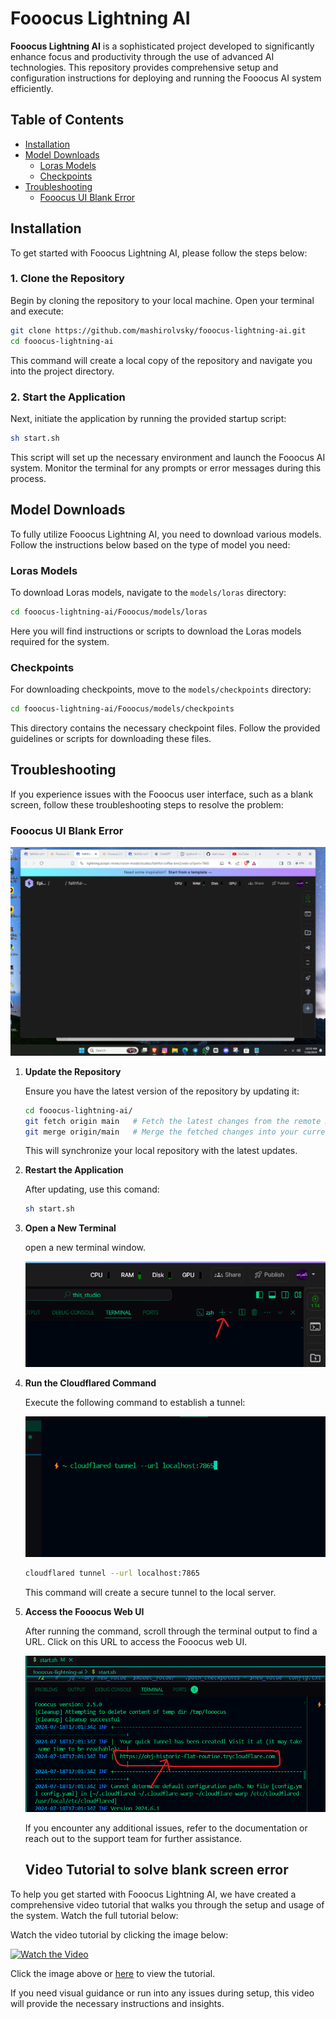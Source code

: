 
# Fooocus Lightning AI

**Fooocus Lightning AI** is a sophisticated project developed to significantly enhance focus and productivity through the use of advanced AI technologies. This repository provides comprehensive setup and configuration instructions for deploying and running the Fooocus AI system efficiently.

## Table of Contents

- [Installation](#installation)
- [Model Downloads](#model-downloads)
  - [Loras Models](#loras-models)
  - [Checkpoints](#checkpoints)
- [Troubleshooting](#troubleshooting)
  - [Fooocus UI Blank Error](#fooocus-ui-blank-error)

## Installation

To get started with Fooocus Lightning AI, please follow the steps below:

### 1. Clone the Repository

Begin by cloning the repository to your local machine. Open your terminal and execute:

```sh
git clone https://github.com/mashirolvsky/fooocus-lightning-ai.git
cd fooocus-lightning-ai
```

This command will create a local copy of the repository and navigate you into the project directory.

### 2. Start the Application

Next, initiate the application by running the provided startup script:

```sh
sh start.sh
```

This script will set up the necessary environment and launch the Fooocus AI system. Monitor the terminal for any prompts or error messages during this process.

## Model Downloads

To fully utilize Fooocus Lightning AI, you need to download various models. Follow the instructions below based on the type of model you need:

### Loras Models

To download Loras models, navigate to the `models/loras` directory:

```sh
cd fooocus-lightning-ai/Fooocus/models/loras
```

Here you will find instructions or scripts to download the Loras models required for the system.

### Checkpoints

For downloading checkpoints, move to the `models/checkpoints` directory:

```sh
cd fooocus-lightning-ai/Fooocus/models/checkpoints
```

This directory contains the necessary checkpoint files. Follow the provided guidelines or scripts for downloading these files.

## Troubleshooting

If you experience issues with the Fooocus user interface, such as a blank screen, follow these troubleshooting steps to resolve the problem:

### Fooocus UI Blank Error
![Sample Image 1](https://github.com/epic-miner/image/blob/main/Screenshot%202024-07-18%20102413.png)

1. **Update the Repository**

   Ensure you have the latest version of the repository by updating it:

   ```sh
   cd fooocus-lightning-ai/
   git fetch origin main   # Fetch the latest changes from the remote main branch
   git merge origin/main   # Merge the fetched changes into your current branch
   ```

   This will synchronize your local repository with the latest updates.

2. **Restart the Application**

   After updating, use this comand:

   ```sh
   sh start.sh
   ```

  

3. **Open a New Terminal**

   open a new terminal window.

   ![Fooocus Web UI](https://github.com/epic-miner/image/blob/main/Screenshot%202024-07-18%20124725.png)

4. **Run the Cloudflared Command**

   Execute the following command to establish a tunnel:

   ![Fooocus Command](https://github.com/epic-miner/image/blob/main/Screenshot%202024-07-18%20124827.png)
   ```sh
   cloudflared tunnel --url localhost:7865
   ```

   This command will create a secure tunnel to the local server.

5. **Access the Fooocus Web UI**

   After running the command, scroll through the terminal output to find a URL. Click on this URL to access the Fooocus web UI.

   ![Fooocus Web UI](https://github.com/epic-miner/image/blob/main/Screenshot%202024-07-18%20101016.png)

   If you encounter any additional issues, refer to the documentation or reach out to the support team for further assistance.
   ## Video Tutorial to solve blank screen error 

To help you get started with Fooocus Lightning AI, we have created a comprehensive video tutorial that walks you through the setup and usage of the system. Watch the full tutorial below:

Watch the video tutorial by clicking the image below:

[![Watch the Video](https://img.youtube.com/vi/qCz4rg0E4EY/0.jpg)](https://www.youtube.com/watch?v=qCz4rg0E4EY)

Click the image above or [here](https://youtu.be/M922HHKUta8?si=I_TRWMi1yo2dERUg) to view the tutorial.

If you need visual guidance or run into any issues during setup, this video will provide the necessary instructions and insights.

